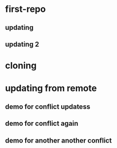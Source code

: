 # first-repo 

## updating
## updating 2

# cloning
# updating from remote

## demo for conflict updatess

## demo for conflict again


## demo for another another conflict